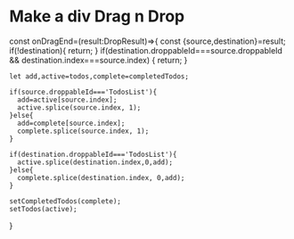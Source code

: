 # Make a div Drag n Drop

const onDragEnd=(result:DropResult)=>{
const {source,destination}=result;
if(!destination){
return;
}
if(destination.droppableId===source.droppableId && destination.index===source.index) {
return;
}

    let add,active=todos,complete=completedTodos;

    if(source.droppableId==='TodosList'){
      add=active[source.index];
      active.splice(source.index, 1);
    }else{
      add=complete[source.index];
      complete.splice(source.index, 1);
    }

    if(destination.droppableId==='TodosList'){
      active.splice(destination.index,0,add);
    }else{
      complete.splice(destination.index, 0,add);
    }

    setCompletedTodos(complete);
    setTodos(active);

}
